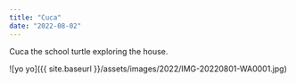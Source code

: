 ```yaml
---
title: "Cuca"
date: "2022-08-02"
---
```


Cuca the school turtle exploring the house.

![yo yo]({{ site.baseurl }}/assets/images/2022/IMG-20220801-WA0001.jpg)
